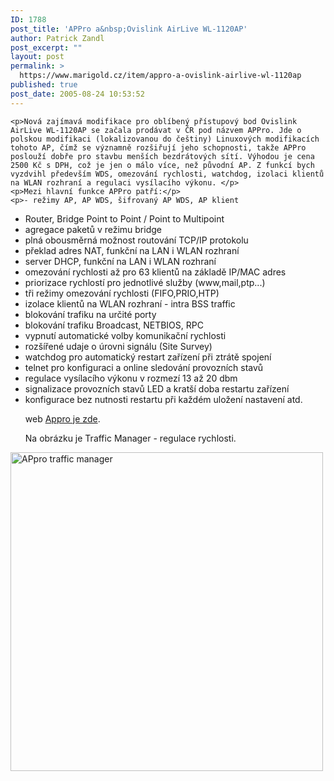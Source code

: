 ```yaml
---
ID: 1788
post_title: 'APPro a&nbsp;Ovislink AirLive WL-1120AP'
author: Patrick Zandl
post_excerpt: ""
layout: post
permalink: >
  https://www.marigold.cz/item/appro-a-ovislink-airlive-wl-1120ap
published: true
post_date: 2005-08-24 10:53:52
---
```

	<p>Nová zajímavá modifikace pro oblíbený přístupový bod Ovislink AirLive WL-1120AP se začala prodávat v ČR pod názvem APPro. Jde o polskou modifikaci (lokalizovanou do češtiny) Linuxových modifikacích tohoto AP, čímž se významně rozšiřují jeho schopnosti, takže APPro poslouží dobře pro stavbu menších bezdrátových sítí. Výhodou je cena 2500 Kč s DPH, což je jen o málo více, než původní AP. Z funkcí bych vyzdvihl především WDS, omezování rychlosti, watchdog, izolaci klientů na WLAN rozhraní a regulaci vysílacího výkonu. </p>
	<p>Mezi hlavní funkce APPro patří:</p>
	<p>- režimy AP, AP WDS, šifrovaný AP WDS, AP klient
- Router, Bridge Point to Point / Point to Multipoint
- agregace paketů v režimu bridge
- plná obousměrná možnost routování TCP/IP protokolu
- překlad adres NAT, funkční na LAN i WLAN rozhraní
- server DHCP, funkční na LAN i WLAN rozhraní
- omezování rychlosti až pro 63 klientů na základě IP/MAC adres
- priorizace rychlostí pro jednotlivé služby (www,mail,ptp...)
- tři režimy omezování rychlosti (FIFO,PRIO,HTP)
- izolace klientů na WLAN rozhraní - intra BSS traffic
- blokování trafiku na určité porty
- blokování trafiku Broadcast, NETBIOS, RPC
- vypnutí automatické volby komunikační rychlosti
- rozšířené udaje o úrovni signálu (Site Survey)
- watchdog pro automatický restart zařízení při ztrátě spojení
- telnet pro konfiguraci a online sledování provozních stavů
- regulace vysílacího výkonu v rozmezí 13 až 20 dbm
- signalizace provozních stavů LED a kratší doba restartu zařízení
- konfigurace bez nutnosti restartu při každém uložení nastavení
atd.</p>
	<p>web <a href="http://www.appro.cz/">Appro je zde</a>. </p>
	<p>Na obrázku je Traffic Manager - regulace rychlosti. </p>
	<p><center>
<img src="/wp-content/uploads/20050824-appro.gif" alt="APpro traffic manager" width="500" height="510" />
</center>
</p>